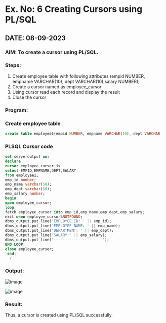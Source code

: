 # Ex. No: 6 Creating Cursors using PL/SQL
## DATE: 08-09-2023
### AIM: To create a cursor using PL/SQL.

### Steps:
1. Create employee table with following attributes (empid NUMBER, empname VARCHAR(10), dept VARCHAR(10),salary NUMBER);
2. Create a cursor named as employee_cursor
3. Using cursor read each record and display the result
4. Close the cursor

### Program:
### Create employee table
```sql
create table employee1(empid NUMBER, empname VARCHAR(10), dept VARCHAR(10),salary NUMBER);
```
### PLSQL Cursor code
```sql
set serveroutput on;
declare
cursor employee_cursor is
select EMPID,EMPNAME,DEPT,SALARY
from employee1;
emp_id number;
emp_name varchar(50);
emp_dept varchar(50);
emp_salary number;
begin
open employee_cursor;
loop
fetch employee_cursor into emp_id,emp_name,emp_dept,emp_salary;
exit when employee_cursor%NOTFOUND;
dbms_output.put_line('EMPLOYEE ID: ' || emp_id);
dbms_output.put_line('EMPLOYEE NAME: ' || emp_name);
dbms_output.put_line('DEPARTMENT: ' || emp_dept);
dbms_output.put_line('SALARY ' || emp_salary);
dbms_output.put_line('----------------------');
END LOOP;
close employee_cursor;
 end;
  /
```
### Output:
![image](https://github.com/KothaiKumar/Ex-no-6-Creating-Cursors-using-PL-SQL/assets/121215739/ff2f7199-4128-45aa-a83e-cabeddd888b8)

![image](https://github.com/KothaiKumar/Ex-no-6-Creating-Cursors-using-PL-SQL/assets/121215739/6ff17570-0030-471b-b91d-dd4299362fec)

### Result:
Thus,  a cursor is created using PL/SQL successfully.
